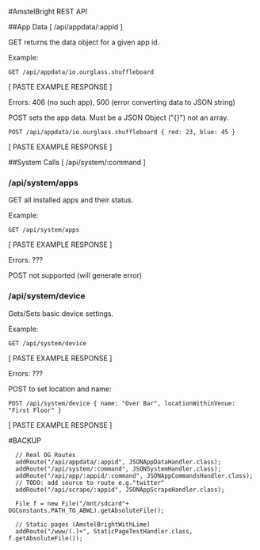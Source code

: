 #AmstelBright REST API

##App Data [ /api/appdata/:appid ]

GET returns the data object for a given app id.

Example:

`GET /api/appdata/io.ourglass.shuffleboard`

[ PASTE EXAMPLE RESPONSE ]

Errors: 406 (no such app), 500 (error converting data to JSON string)

POST sets the app data. Must be a JSON Object ("{}") not an array.

`POST /api/appdata/io.ourglass.shuffleboard { red: 23, blue: 45 }`

[ PASTE EXAMPLE RESPONSE ]

##System Calls [ /api/system/:command ]


### /api/system/apps

GET all installed apps and their status.

Example:

`GET /api/system/apps`

[ PASTE EXAMPLE RESPONSE ]

Errors: ???

POST not supported (will generate error)

### /api/system/device

Gets/Sets basic device settings.

Example:

`GET /api/system/device`

[ PASTE EXAMPLE RESPONSE ]

Errors: ???

POST to set location and name:

`POST /api/system/device { name: "Over Bar", locationWithinVenue: "First Floor" }`

[ PASTE EXAMPLE RESPONSE ]





#BACKUP

      // Real OG Routes
      addRoute("/api/appdata/:appid", JSONAppDataHandler.class);
      addRoute("/api/system/:command", JSONSystemHandler.class);
      addRoute("/api/app/:appid/:command", JSONAppCommandsHandler.class);
      // TODO: add source to route e.g."twitter"
      addRoute("/api/scrape/:appid", JSONAppScrapeHandler.class);
     
      File f = new File("/mnt/sdcard"+ OGConstants.PATH_TO_ABWL).getAbsoluteFile();
     
      // Static pages (AmstelBrightWithLime)
      addRoute("/www/(.)+", StaticPageTestHandler.class, f.getAbsoluteFile());